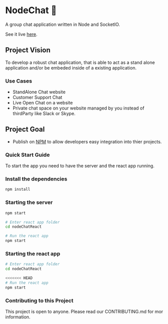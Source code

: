 # NodeChat :speech_balloon:

A group chat application written in Node and SocketIO.

See it live [here](https://chat.joshghent.com).

## Project Vision

To develop a robust chat application, that is able to act as a stand alone application and/or be embeded inside of a existing application.

### Use Cases
* StandAlone Chat website
* Customer Support Chat
* Live Open Chat on a website
* Private chat space on your website managed by you instead of thirdParty like Slack or Skype.

## Project Goal
* Publish on [NPM](www.npmjs.com) to allow developers easy integration into thier projects.

### Quick Start Guide
To start the app you need to have the server and the react app running.
### Install the dependencies
```bash
npm install
```
### Starting the server
```bash
npm start

# Enter react app folder
cd nodeChatReact

# Run the react app
npm start
```
### Starting the react app
```bash
# Enter react app folder
cd nodeChatReact

<<<<<<< HEAD
# Run the react app
npm start
```


### Contributing to this Project

This project is open to anyone. Please read our CONTRIBUTING.md for mor information.
